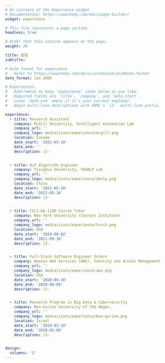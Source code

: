 ```yaml
---
# An instance of the Experience widget.
# Documentation: https://wowchemy.com/docs/page-builder/
widget: experience

# This file represents a page section.
headless: true

# Order that this section appears on the page.
weight: 20

title: 经验
subtitle:

# Date format for experience
#   Refer to https://wowchemy.com/docs/customization/#date-format
date_format: Jan 2006

# Experiences.
#   Add/remove as many `experience` items below as you like.
#   Required fields are `title`, `company`, and `date_start`.
#   Leave `date_end` empty if it's your current employer.
#   Begin multi-line descriptions with YAML's `|2-` multi-line prefix.

experience:
  - title: Research Assistant
    company: McGill University, Intelligent Automation Lab
    company_url: ''
    company_logo: media/icons/experience/mcgill.png
    location: Canada
    date_start: '2022-05-18'
    date_end: ''
    description: |2-
        

  - title: NLP Algorithm Engineer
    company: Tsinghua University, THUNLP Lab 
    company_url: ''
    company_logo: media/icons/experience/qhnlp.png
    location: China
    date_start: '2021-05-18'
    date_end: '2022-05-16'
    description: |2-
  

  - title: CSCI-GA.1180 Course Tutor
    company: New York University (Courant Institute)
    company_url: ''
    company_logo: media/icons/experience/torch.png
    location: USA
    date_start: '2020-08-02'
    date_end: '2021-09-30'
    description: |2-


  - title: Full-Stack Software Engineer Intern
    company: Amazon Web Services (AWS), Identity and Access Management
    company_url: ''
    company_logo: media/icons/experience/aws.png
    location: USA
    date_start: '2020-04-10'
    date_end: '2020-08-09'
    description: |2-


  - title: Research Program in Big Data & Cybersecurity
    company: Ben-Gurion University of the Negev, 
    company_url: ''
    company_logo: media/icons/experience/ben-gurion.png
    location: Israel
    date_start: '2018-02-10'
    date_end: '2018-05-09'
    description: |2-

 
design:
  columns: '2'
---
```

